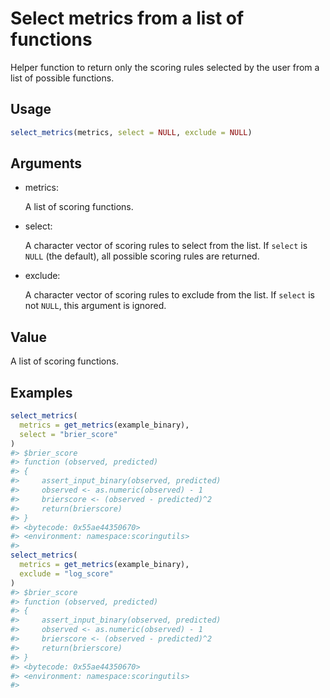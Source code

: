 # Select metrics from a list of functions

Helper function to return only the scoring rules selected by the user
from a list of possible functions.

## Usage

``` r
select_metrics(metrics, select = NULL, exclude = NULL)
```

## Arguments

- metrics:

  A list of scoring functions.

- select:

  A character vector of scoring rules to select from the list. If
  `select` is `NULL` (the default), all possible scoring rules are
  returned.

- exclude:

  A character vector of scoring rules to exclude from the list. If
  `select` is not `NULL`, this argument is ignored.

## Value

A list of scoring functions.

## Examples

``` r
select_metrics(
  metrics = get_metrics(example_binary),
  select = "brier_score"
)
#> $brier_score
#> function (observed, predicted) 
#> {
#>     assert_input_binary(observed, predicted)
#>     observed <- as.numeric(observed) - 1
#>     brierscore <- (observed - predicted)^2
#>     return(brierscore)
#> }
#> <bytecode: 0x55ae44350670>
#> <environment: namespace:scoringutils>
#> 
select_metrics(
  metrics = get_metrics(example_binary),
  exclude = "log_score"
)
#> $brier_score
#> function (observed, predicted) 
#> {
#>     assert_input_binary(observed, predicted)
#>     observed <- as.numeric(observed) - 1
#>     brierscore <- (observed - predicted)^2
#>     return(brierscore)
#> }
#> <bytecode: 0x55ae44350670>
#> <environment: namespace:scoringutils>
#> 
```
